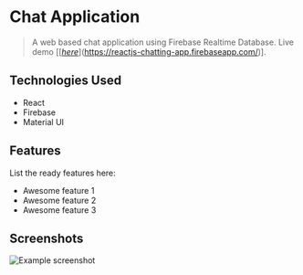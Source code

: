 # Chat Application
> A web based chat application using Firebase Realtime Database.
> Live demo [[_[here](https://reactjs-chatting-app.firebaseapp.com/)_](https://reactjs-chatting-app.firebaseapp.com/)].

## Technologies Used
- React
- Firebase
- Material UI


## Features
List the ready features here:
- Awesome feature 1
- Awesome feature 2
- Awesome feature 3


## Screenshots
![Example screenshot](./img/screenshot.png)

